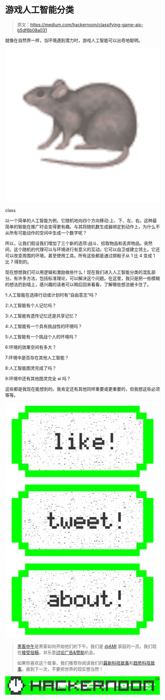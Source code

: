 # 游戏人工智能分类

> 原文：<https://medium.com/hackernoon/classifying-game-ais-b5df6b08a031>

就像在自然界一样，当环境遇到潜力时，游戏人工智能可以出奇地聪明。

![](img/7428a95eab7e2f2ca19ee6e0987b3ce1.png)

class

以一个简单的人工智能为例，它随机地向四个方向移动:上、下、左、右。这种最简单的智能在推广时会变得更有趣。与其将随机数生成器绑定到动作上，为什么不从所有可能动作的空间中生成一个数字呢？

所以，让我们假设我们增加了三个新的选项:战斗、拾取物品和丢弃物品。突然间，这个随机的代理可以与环境进行有意义的互动。它可以自卫或建立领土。它还可以改变周围的环境，甚至使用工具。所有这些都是通过掷骰子从 1 比 4 变成 1 比 7 得到的。

现在想想我们可以用逻辑和激励做些什么！现在我们进入人工智能分类的混乱部分。有许多方法，包括标准理论，可以解决这个问题。在这里，我只是把一些模糊的想法扔到墙上，感兴趣的读者可以稍后回来看看，了解哪些想法被卡住了。

1:人工智能在选择行动或计划时有“自由意志”吗？

2:人工智能有个人记忆吗？

3:人工智能有遗传记忆还是共享记忆？

4:人工智能有一个具有挑战性的环境吗？

5:人工智能有一个挑战个人的环境吗？

6:环境的效果空间有多大？

7:环境中是否存在其他人工智能？

8:人工智能图灵完成了吗？

9:环境中还有其他图灵完全 ai 吗？

这些都是我现在能想到的。我肯定还有其他同样重要或更重要的，但我想这些必须等等。

[![](img/50ef4044ecd4e250b5d50f368b775d38.png)](http://bit.ly/HackernoonFB)[![](img/979d9a46439d5aebbdcdca574e21dc81.png)](https://goo.gl/k7XYbx)[![](img/2930ba6bd2c12218fdbbf7e02c8746ff.png)](https://goo.gl/4ofytp)

> [黑客中午](http://bit.ly/Hackernoon)是黑客如何开始他们的下午。我们是 [@AMI](http://bit.ly/atAMIatAMI) 家庭的一员。我们现在[接受投稿](http://bit.ly/hackernoonsubmission)，并乐意[讨论广告&赞助](mailto:partners@amipublications.com)机会。
> 
> 如果你喜欢这个故事，我们推荐你阅读我们的[最新科技故事](http://bit.ly/hackernoonlatestt)和[趋势科技故事](https://hackernoon.com/trending)。直到下一次，不要把世界的现实想当然！

![](img/be0ca55ba73a573dce11effb2ee80d56.png)